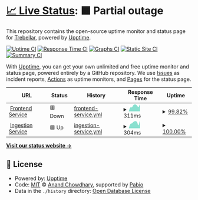# [📈 Live Status](https://demo.upptime.js.org): <!--live status--> **🟧 Partial outage**

This repository contains the open-source uptime monitor and status page for [Trebellar](https://trebellar.com), powered by [Upptime](https://github.com/upptime/upptime).

[![Uptime CI](https://github.com/trebellar/services-status/workflows/Uptime%20CI/badge.svg)](https://github.com/trebellar/services-status/actions?query=workflow%3A%22Uptime+CI%22)
[![Response Time CI](https://github.com/trebellar/services-status/workflows/Response%20Time%20CI/badge.svg)](https://github.com/trebellar/services-status/actions?query=workflow%3A%22Response+Time+CI%22)
[![Graphs CI](https://github.com/trebellar/services-status/workflows/Graphs%20CI/badge.svg)](https://github.com/trebellar/services-status/actions?query=workflow%3A%22Graphs+CI%22)
[![Static Site CI](https://github.com/trebellar/services-status/workflows/Static%20Site%20CI/badge.svg)](https://github.com/trebellar/services-status/actions?query=workflow%3A%22Static+Site+CI%22)
[![Summary CI](https://github.com/trebellar/services-status/workflows/Summary%20CI/badge.svg)](https://github.com/trebellar/services-status/actions?query=workflow%3A%22Summary+CI%22)

With [Upptime](https://upptime.js.org), you can get your own unlimited and free uptime monitor and status page, powered entirely by a GitHub repository. We use [Issues](https://github.com/trebellar/services-status/issues) as incident reports, [Actions](https://github.com/trebellar/services-status/actions) as uptime monitors, and [Pages](https://demo.upptime.js.org) for the status page.

<!--start: status pages-->
<!-- This summary is generated by Upptime (https://github.com/upptime/upptime) -->
<!-- Do not edit this manually, your changes will be overwritten -->
<!-- prettier-ignore -->
| URL | Status | History | Response Time | Uptime |
| --- | ------ | ------- | ------------- | ------ |
| <img alt="" src="https://icons.duckduckgo.com/ip3/my.trebellar.app.ico" height="13"> [Frontend Service](https://my.trebellar.app) | 🟥 Down | [frontend-service.yml](https://github.com/trebellar/services-status/commits/HEAD/history/frontend-service.yml) | <details><summary><img alt="Response time graph" src="./graphs/frontend-service/response-time-week.png" height="20"> 311ms</summary><br><a href="https://status.trebellar.com/history/frontend-service"><img alt="Response time 552" src="https://img.shields.io/endpoint?url=https%3A%2F%2Fraw.githubusercontent.com%2Ftrebellar%2Fservices-status%2FHEAD%2Fapi%2Ffrontend-service%2Fresponse-time.json"></a><br><a href="https://status.trebellar.com/history/frontend-service"><img alt="24-hour response time 302" src="https://img.shields.io/endpoint?url=https%3A%2F%2Fraw.githubusercontent.com%2Ftrebellar%2Fservices-status%2FHEAD%2Fapi%2Ffrontend-service%2Fresponse-time-day.json"></a><br><a href="https://status.trebellar.com/history/frontend-service"><img alt="7-day response time 311" src="https://img.shields.io/endpoint?url=https%3A%2F%2Fraw.githubusercontent.com%2Ftrebellar%2Fservices-status%2FHEAD%2Fapi%2Ffrontend-service%2Fresponse-time-week.json"></a><br><a href="https://status.trebellar.com/history/frontend-service"><img alt="30-day response time 389" src="https://img.shields.io/endpoint?url=https%3A%2F%2Fraw.githubusercontent.com%2Ftrebellar%2Fservices-status%2FHEAD%2Fapi%2Ffrontend-service%2Fresponse-time-month.json"></a><br><a href="https://status.trebellar.com/history/frontend-service"><img alt="1-year response time 588" src="https://img.shields.io/endpoint?url=https%3A%2F%2Fraw.githubusercontent.com%2Ftrebellar%2Fservices-status%2FHEAD%2Fapi%2Ffrontend-service%2Fresponse-time-year.json"></a></details> | <details><summary><a href="https://status.trebellar.com/history/frontend-service">99.82%</a></summary><a href="https://status.trebellar.com/history/frontend-service"><img alt="All-time uptime 99.90%" src="https://img.shields.io/endpoint?url=https%3A%2F%2Fraw.githubusercontent.com%2Ftrebellar%2Fservices-status%2FHEAD%2Fapi%2Ffrontend-service%2Fuptime.json"></a><br><a href="https://status.trebellar.com/history/frontend-service"><img alt="24-hour uptime 98.72%" src="https://img.shields.io/endpoint?url=https%3A%2F%2Fraw.githubusercontent.com%2Ftrebellar%2Fservices-status%2FHEAD%2Fapi%2Ffrontend-service%2Fuptime-day.json"></a><br><a href="https://status.trebellar.com/history/frontend-service"><img alt="7-day uptime 99.82%" src="https://img.shields.io/endpoint?url=https%3A%2F%2Fraw.githubusercontent.com%2Ftrebellar%2Fservices-status%2FHEAD%2Fapi%2Ffrontend-service%2Fuptime-week.json"></a><br><a href="https://status.trebellar.com/history/frontend-service"><img alt="30-day uptime 99.78%" src="https://img.shields.io/endpoint?url=https%3A%2F%2Fraw.githubusercontent.com%2Ftrebellar%2Fservices-status%2FHEAD%2Fapi%2Ffrontend-service%2Fuptime-month.json"></a><br><a href="https://status.trebellar.com/history/frontend-service"><img alt="1-year uptime 99.88%" src="https://img.shields.io/endpoint?url=https%3A%2F%2Fraw.githubusercontent.com%2Ftrebellar%2Fservices-status%2FHEAD%2Fapi%2Ffrontend-service%2Fuptime-year.json"></a></details>
| <img alt="" src="https://icons.duckduckgo.com/ip3/ingestion.trebellar.app.ico" height="13"> [Ingestion Service](https://ingestion.trebellar.app/alive) | 🟩 Up | [ingestion-service.yml](https://github.com/trebellar/services-status/commits/HEAD/history/ingestion-service.yml) | <details><summary><img alt="Response time graph" src="./graphs/ingestion-service/response-time-week.png" height="20"> 304ms</summary><br><a href="https://status.trebellar.com/history/ingestion-service"><img alt="Response time 526" src="https://img.shields.io/endpoint?url=https%3A%2F%2Fraw.githubusercontent.com%2Ftrebellar%2Fservices-status%2FHEAD%2Fapi%2Fingestion-service%2Fresponse-time.json"></a><br><a href="https://status.trebellar.com/history/ingestion-service"><img alt="24-hour response time 393" src="https://img.shields.io/endpoint?url=https%3A%2F%2Fraw.githubusercontent.com%2Ftrebellar%2Fservices-status%2FHEAD%2Fapi%2Fingestion-service%2Fresponse-time-day.json"></a><br><a href="https://status.trebellar.com/history/ingestion-service"><img alt="7-day response time 304" src="https://img.shields.io/endpoint?url=https%3A%2F%2Fraw.githubusercontent.com%2Ftrebellar%2Fservices-status%2FHEAD%2Fapi%2Fingestion-service%2Fresponse-time-week.json"></a><br><a href="https://status.trebellar.com/history/ingestion-service"><img alt="30-day response time 335" src="https://img.shields.io/endpoint?url=https%3A%2F%2Fraw.githubusercontent.com%2Ftrebellar%2Fservices-status%2FHEAD%2Fapi%2Fingestion-service%2Fresponse-time-month.json"></a><br><a href="https://status.trebellar.com/history/ingestion-service"><img alt="1-year response time 292" src="https://img.shields.io/endpoint?url=https%3A%2F%2Fraw.githubusercontent.com%2Ftrebellar%2Fservices-status%2FHEAD%2Fapi%2Fingestion-service%2Fresponse-time-year.json"></a></details> | <details><summary><a href="https://status.trebellar.com/history/ingestion-service">100.00%</a></summary><a href="https://status.trebellar.com/history/ingestion-service"><img alt="All-time uptime 99.87%" src="https://img.shields.io/endpoint?url=https%3A%2F%2Fraw.githubusercontent.com%2Ftrebellar%2Fservices-status%2FHEAD%2Fapi%2Fingestion-service%2Fuptime.json"></a><br><a href="https://status.trebellar.com/history/ingestion-service"><img alt="24-hour uptime 100.00%" src="https://img.shields.io/endpoint?url=https%3A%2F%2Fraw.githubusercontent.com%2Ftrebellar%2Fservices-status%2FHEAD%2Fapi%2Fingestion-service%2Fuptime-day.json"></a><br><a href="https://status.trebellar.com/history/ingestion-service"><img alt="7-day uptime 100.00%" src="https://img.shields.io/endpoint?url=https%3A%2F%2Fraw.githubusercontent.com%2Ftrebellar%2Fservices-status%2FHEAD%2Fapi%2Fingestion-service%2Fuptime-week.json"></a><br><a href="https://status.trebellar.com/history/ingestion-service"><img alt="30-day uptime 99.92%" src="https://img.shields.io/endpoint?url=https%3A%2F%2Fraw.githubusercontent.com%2Ftrebellar%2Fservices-status%2FHEAD%2Fapi%2Fingestion-service%2Fuptime-month.json"></a><br><a href="https://status.trebellar.com/history/ingestion-service"><img alt="1-year uptime 99.93%" src="https://img.shields.io/endpoint?url=https%3A%2F%2Fraw.githubusercontent.com%2Ftrebellar%2Fservices-status%2FHEAD%2Fapi%2Fingestion-service%2Fuptime-year.json"></a></details>

<!--end: status pages-->

[**Visit our status website →**](https://demo.upptime.js.org)

## 📄 License

- Powered by: [Upptime](https://github.com/upptime/upptime)
- Code: [MIT](./LICENSE) © [Anand Chowdhary](https://anandchowdhary.com), supported by [Pabio](https://pabio.com)
- Data in the `./history` directory: [Open Database License](https://opendatacommons.org/licenses/odbl/1-0/)
